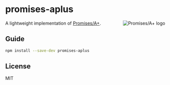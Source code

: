 # promises-aplus

<a href="https://promisesaplus.com/">
    <img src="https://promisesaplus.com/assets/logo-small.png" alt="Promises/A+ logo"
         title="Promises/A+ 1.0 compliant" align="right" />
</a>

A lightweight implementation of [Promises/A+](https://promisesaplus.com/).

## Guide

```bash
npm install --save-dev promises-aplus
```

## License

MIT

